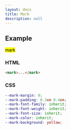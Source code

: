 ```yaml
---
layout: docs
title: Mark
description: null
---
```


## Example

<p><mark>mark</mark></p>

### HTML

```html
<mark>...</mark>
```

### CSS

```scss
--mark-margin: 0;
--mark-padding: 0.2em 0.4em;
--mark-font-family: inherit;
--mark-font-weight: inherit;
--mark-font-size: inherit;
--mark-color: inherit;
--mark-background: yellow;
```
